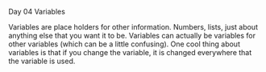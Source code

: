 Day 04 Variables

Variables are place holders for other information.  Numbers, lists, just about anything else that you want it to be.  Variables can actually be variables for other variables (which can be a little confusing).  One cool thing about variables is that if you change the variable, it is changed everywhere that the variable is used.
